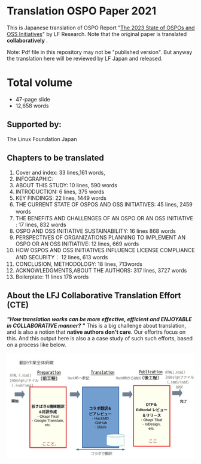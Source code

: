 # Translation OSPO Paper 2021

This is Japanese translation of OSPO Report "[The 2023 State of OSPOs and OSS Initiatives](https://www.linuxfoundation.org/research/ospo-2023)" by LF Research. Note that the original paper is translated **collaboratively** . 

Note:  Pdf file in this repository may not be "published version". But anyway the translation here will be reviewed by LF Japan and released.

# Total volume
- 47-page slide
- 12,658 words 

## Supported by:
The Linux Foundation Japan

## Chapters to be translated 
1. Cover and index: 33 lines,161 words,
2. INFOGRAPHIC:   
3. ABOUT THIS STUDY: 10 lines, 590 words
4. INTRODUCTION: 6 lines, 375 words
5. KEY FINDINGS: 22 lines, 1449 words
6. THE CURRENT STATE OF OSPOS AND OSS INITIATIVES: 45 lines, 2459 words　
7. THE BENEFITS AND CHALLENGES OF AN OSPO OR AN OSS INITIATIVE : 17 lines, 832 words
8. OSPO AND OSS INITIATIVE SUSTAINABILITY: 16 lines 868 words
9. PERSPECTIVES OF ORGANIZATIONS PLANNING TO IMPLEMENT AN OSPO OR AN OSS INITIATIVE: 12 lines, 669 words
10. HOW OSPOS AND OSS INITIATIVES INFLUENCE LICENSE COMPLIANCE AND SECURITY： 12 lines, 613 words
11. CONCLUSION, METHODOLOGY: 18 lines, 713words
12. ACKNOWLEDGMENTS,ABOUT THE AUTHORS: 317 lines, 3727 words 
13. Boilerplate: 11 lines 178 words

## About the LFJ Collaborative Translation Effort (CTE) 

***"How translation works can be more effective, efficient and ENJOYABLE in COLLABORATIVE manner? "***
This is a big challenge about translation, and is also a notion that **native authors don't care**. Our effortrs focus on this. And this output here is also a a case study of such such efforts, based on a process like below. 

![CTE trial](./images/translation_process.jpeg)




